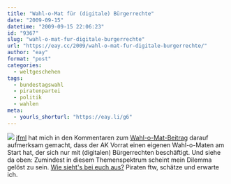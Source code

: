 ```yaml
---
title: "Wahl-o-Mat für (digitale) Bürgerrechte"
date: "2009-09-15"
datetime: "2009-09-15 22:06:23"
id: "9367"
slug: "wahl-o-mat-fur-digitale-burgerrechte"
url: "https://eay.cc/2009/wahl-o-mat-fur-digitale-burgerrechte/"
author: "eay"
format: "post"
categories:
  - weltgeschehen
tags:
  - bundestagswahl
  - piratenpartei
  - politik
  - wahlen
meta:
  - yourls_shorturl: "https://eay.li/g6"
---
```


![](https://eay.cc/uploads/2009/buergerwahlomat.gif) [jfml](http://jfml.0fees.net/) hat mich in den Kommentaren zum [Wahl-o-Mat-Beitrag](//eay.cc/2009/bundestagswahl-o-mat/) darauf aufmerksam gemacht, dass der AK Vorrat einen eigenen Wahl-o-Maten am Start hat, der sich nur mit (digitalen) Bürgerrechten beschäftigt. Und siehe da oben: Zumindest in diesem Themenspektrum scheint mein Dilemma gelöst zu sein. [Wie sieht's bei euch aus?](http://buergerrechte-waehlen.hermes-net.de/index.php?option=com_content&task=view&id=86&Itemid=180) Piraten ftw, schätze und erwarte ich.
